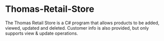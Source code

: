 # Thomas-Retail-Store
The Thomas Retail Store is a C# program that allows products to be added, viewed, updated and deleted. Customer info is also provided, but only supports view & update operations.
